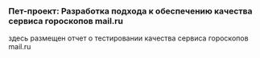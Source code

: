 ### Пет-проект: Разработка подхода к обеспечению качества сервиса гороскопов mail.ru

здесь размещен отчет о тестировании качества сервиса гороскопов mail.ru
